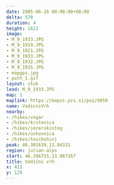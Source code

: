 ```yaml
---
date: 2005-06-26 00:00:00+00:00
delta: 570
duration: 4
height: 1621
image:
- M_9_1933.JPG
- M_9_1919.JPG
- M_9_1921.JPG
- M_9_1933.JPG
- M_9_1932.JPG
- M_9_1935.JPG
- mapgps.jpg
- path_1.gif
layout: stub
lead: M_9_1933.JPG
map: 1
maplink: https://mapzs.pzs.si/poi/6050
name: VodicniVrh
nearby:
- /hikes/vogar
- /hikes/krstenica
- /hikes/jezerskistog
- /hikes/uskovnica
- /hikes/toscbohinj
peak: 46.301639,13.84331
region: julian-alps
start: 46.296755,13.867167
title: Vodični vrh
x: 411
y: 129
---
```

